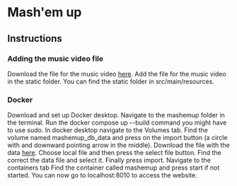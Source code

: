 # Mash'em up

## Instructions
### Adding the music video file
Download the file for the music video [here](https://drive.google.com/file/d/1Jj-9WKGNk47B75hzEhVNGTHpdiAgUJIr/view?usp=sharing). 
Add the file for the music video in the static folder.
You can find the static folder in src/main/resources.

### Docker
Download and set up Docker desktop.
Navigate to the mashemup folder in the terminal.
Run the docker compose up --build command you might have to use sudo. 
In docker desktop navigate to the Volumes tab.
Find the volume named mashemup_db_data and press on the import button (a circle with and downward pointing arrow in the middle).
Download the file with the data [here](https://drive.google.com/file/d/1s6Rcivhqvtn9YP5gCKgNUNquQx_hutCN/view?usp=sharing).
Choose local file and then press the select file button. 
Find the correct the data file and select it.
Finally press import. 
Navigate to the containers tab
Find the container called mashemup and press start if not started.
You can now go to localhost:8010 to access the website. 

